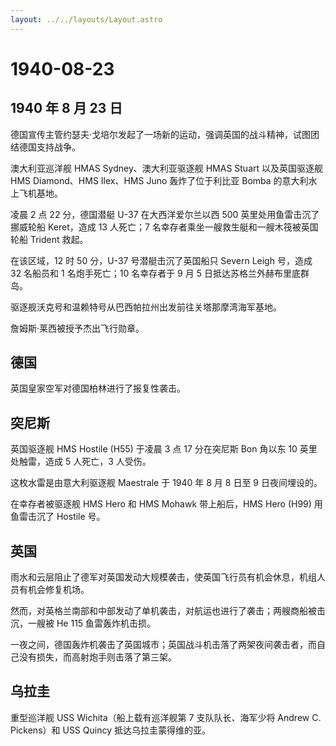 ```yaml
---
layout: ../../layouts/Layout.astro
---
```


# 1940-08-23

## 1940 年 8 月 23 日

德国宣传主管约瑟夫·戈培尔发起了一场新的运动，强调英国的战斗精神，试图团结德国支持战争。

澳大利亚巡洋舰 HMAS Sydney、澳大利亚驱逐舰 HMAS Stuart 以及英国驱逐舰
HMS Diamond、HMS Ilex、HMS Juno 轰炸了位于利比亚 Bomba
的意大利水上飞机基地。

凌晨 2 点 22 分，德国潜艇 U-37 在大西洋爱尔兰以西 500
英里处用鱼雷击沉了挪威轮船 Keret，造成 13 人死亡；7
名幸存者乘坐一艘救生艇和一艘木筏被英国轮船 Trident 救起。

在该区域，12 时 50 分，U-37 号潜艇击沉了英国船只 Severn Leigh 号，造成
32 名船员和 1 名炮手死亡；10 名幸存者于 9 月 5
日抵达苏格兰外赫布里底群岛。

驱逐舰沃克号和温赖特号从巴西帕拉州出发前往关塔那摩湾海军基地。

詹姆斯·莱西被授予杰出飞行勋章。

## 德国

英国皇家空军对德国柏林进行了报复性袭击。

## 突尼斯

英国驱逐舰 HMS Hostile (H55) 于凌晨 3 点 17 分在突尼斯 Bon 角以东 10
英里处触雷，造成 5 人死亡，3 人受伤。

这枚水雷是由意大利驱逐舰 Maestrale 于 1940 年 8 月 8 日至 9
日夜间埋设的。

在幸存者被驱逐舰 HMS Hero 和 HMS Mohawk 带上船后，HMS Hero (H99)
用鱼雷击沉了 Hostile 号。

## 英国

雨水和云层阻止了德军对英国发动大规模袭击，使英国飞行员有机会休息，机组人员有机会修复机场。

然而，对英格兰南部和中部发动了单机袭击，对航运也进行了袭击；两艘商船被击沉，一艘被
He 115 鱼雷轰炸机击损。

一夜之间，德国轰炸机袭击了英国城市；英国战斗机击落了两架夜间袭击者，而自己没有损失，而高射炮手则击落了第三架。

## 乌拉圭

重型巡洋舰 USS Wichita（船上载有巡洋舰第 7 支队队长、海军少将 Andrew C.
Pickens）和 USS Quincy 抵达乌拉圭蒙得维的亚。
